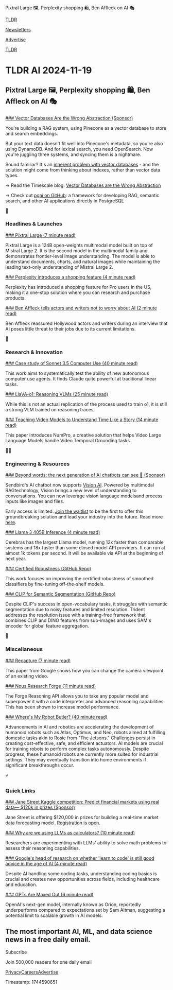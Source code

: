Pixtral Large 🖼️, Perplexity shopping 🛍️, Ben Affleck on AI 🎭

[TLDR](/)

[Newsletters](/newsletters)

[Advertise](https://advertise.tldr.tech/)

[TLDR](/)

# TLDR AI 2024-11-19

## Pixtral Large 🖼️, Perplexity shopping 🛍️, Ben Affleck on AI 🎭

### 

[### Vector Databases Are the Wrong Abstraction (Sponsor)](https://www.timescale.com/blog/vector-databases-are-the-wrong-abstraction/)

You're building a RAG system, using Pinecone as a vector database to store and search embeddings.

But your text data doesn't fit well into Pinecone's metadata, so you're also using DynamoDB. And for lexical search, you need OpenSearch. Now you're juggling three systems, and syncing them is a nightmare.

Sound familiar? It's an [inherent problem with vector databases](https://www.timescale.com/blog/vector-databases-are-the-wrong-abstraction/) - and the solution might come from thinking about indexes, rather than vector data types.

→ Read the Timescale blog: [Vector Databases are the Wrong Abstraction](https://www.timescale.com/blog/vector-databases-are-the-wrong-abstraction/)

→ Check out [pgai on GitHub](https://github.com/timescale/pgai): a framework for developing RAG, semantic search, and other AI applications directly in PostgreSQL

🚀

### Headlines & Launches

[### Pixtral Large (7 minute read)](https://mistral.ai/news/pixtral-large/?utm_source=tldrai)

Pixtral Large is a 124B open-weights multimodal model built on top of Mistral Large 2. It is the second model in the multimodal family and demonstrates frontier-level image understanding. The model is able to understand documents, charts, and natural images while maintaining the leading text-only understanding of Mistral Large 2.

[### Perplexity introduces a shopping feature (4 minute read)](https://www.perplexity.ai/hub/blog/shop-like-a-pro?utm_source=tldrai)

Perplexity has introduced a shopping feature for Pro users in the US, making it a one-stop solution where you can research and purchase products.

[### Ben Affleck tells actors and writers not to worry about AI (2 minute read)](https://movieweb.com/ben-affleck-ai-role-in-hollywood/?utm_source=tldrai)

Ben Affleck reassured Hollywood actors and writers during an interview that AI poses little threat to their jobs due to its current limitations.

🧠

### Research & Innovation

[### Case study of Sonnet 3.5 Computer Use (40 minute read)](https://arxiv.org/abs/2411.10323?utm_source=tldrai)

This work aims to systematically test the ability of new autonomous computer use agents. It finds Claude quite powerful at traditional linear tasks.

[### LlaVA-o1: Reasoning VLMs (25 minute read)](https://arxiv.org/abs/2411.10440?utm_source=tldrai)

While this is not an actual replication of the process used to train o1, it is still a strong VLM trained on reasoning traces.

[### Teaching Video Models to Understand Time Like a Story (14 minute read)](https://arxiv.org/abs/2411.10332v1?utm_source=tldrai)

This paper introduces NumPro, a creative solution that helps Video Large Language Models handle Video Temporal Grounding tasks.

👨‍💻

### Engineering & Resources

[### Beyond words: the next generation of AI chatbots can see 👀 (Sponsor)](https://sendbird.com/products/ai-chatbot/features/vision?utm_medium=paid-advertising&amp;utm_source=newsletter&amp;utm_campaign=fy25-q4-3rd-party-newsletter-ai-chat-tldr-vision-waitlist)

Sendbird's AI chatbot now supports [Vision AI](https://sendbird.com/blog/introducing-vision-multimodal-ai?utm_medium=paid-advertising&utm_source=newsletter&utm_campaign=fy25-q4-3rd-party-newsletter-ai-chat-tldr-vision-blog). Powered by multimodal RAGtechnology, Vision brings a new level of understanding to conversations. You can now leverage vision language modelsand process inputs like images and files.

Early access is limited. [Join the waitlist](https://sendbird.com/products/ai-chatbot/features/vision?utm_medium=paid-advertising&utm_source=newsletter&utm_campaign=fy25-q4-3rd-party-newsletter-ai-chat-tldr-vision-waitlist) to be the first to offer this groundbreaking solution and lead your industry into the future. Read more [here](https://sendbird.com/blog/introducing-vision-multimodal-ai?utm_medium=paid-advertising&utm_source=newsletter&utm_campaign=fy25-q4-3rd-party-newsletter-ai-chat-tldr-vision-blog).

[### Llama 3 405B Inference (4 minute read)](https://cerebras.ai/blog/llama-405b-inference?utm_source=tldrai)

Cerebras has the largest Llama model, running 12x faster than comparable systems and 18x faster than some closed model API providers. It can run at almost 1k tokens per second. It will be available via API at the beginning of next year.

[### Certified Robustness (GitHub Repo)](https://github.com/suhyeok24/ft-cadis?utm_source=tldrai)

This work focuses on improving the certified robustness of smoothed classifiers by fine-tuning off-the-shelf models.

[### CLIP for Semantic Segmentation (GitHub Repo)](https://github.com/YuHengsss/Trident?utm_source=tldrai)

Despite CLIP's success in open-vocabulary tasks, it struggles with semantic segmentation due to noisy features and limited resolution. Trident addresses the resolution issue with a training-free framework that combines CLIP and DINO features from sub-images and uses SAM's encoder for global feature aggregation.

🎁

### Miscellaneous

[### Recapture (7 minute read)](https://generative-video-camera-controls.github.io/?utm_source=tldrai)

This paper from Google shows how you can change the camera viewpoint of an existing video.

[### Nous Research Forge (11 minute read)](https://nousresearch.com/introducing-the-forge-reasoning-api-beta-and-nous-chat-an-evolution-in-llm-inference/?utm_source=tldrai)

The Forge Reasoning API allows you to take any popular model and superpower it with a code interpreter and advanced reasoning capabilities. This has been shown to increase model performance.

[### Where's My Robot Butler? (40 minute read)](https://spectrum.ieee.org/ai-robots?utm_source=tldrai)

Advancements in AI and robotics are accelerating the development of humanoid robots such as Atlas, Optimus, and Neo, robots aimed at fulfilling domestic tasks akin to Rosie from "The Jetsons." Challenges persist in creating cost-effective, safe, and efficient actuators. AI models are crucial for training robots to perform complex tasks autonomously. Despite progress, these humanoid robots are currently more suited for industrial settings. They may eventually transition into home environments if significant breakthroughs occur.

⚡️

### Quick Links

[### Jane Street Kaggle competition: Predict financial markets using real data— $120k in prizes (Sponsor)](https://jane-st.co/tldrkaggle?utm_source=tldrai)

Jane Street is offering $120,000 in prizes for building a real-time market data forecasting model. [Registration is open.](https://jane-st.co/tldrkaggle)

[### Why are we using LLMs as calculators? (10 minute read)](https://vickiboykis.com/2024/11/09/why-are-we-using-llms-as-calculators/?utm_source=tldrai)

Researchers are experimenting with LLMs' ability to solve math problems to assess their reasoning capabilities.

[### Google's head of research on whether 'learn to code' is still good advice in the age of AI (4 minute read)](https://www.businessinsider.com/google-research-head-career-advice-learn-to-code-2024-11?utm_source=tldrai)

Despite AI handling some coding tasks, understanding coding basics is crucial and creates new opportunities across fields, including healthcare and education.

[### GPTs Are Maxed Out (6 minute read)](https://www.thealgorithmicbridge.com/p/gpts-are-maxed-out?utm_source=tldrai)

OpenAI's next-gen model, internally known as Orion, reportedly underperforms compared to expectations set by Sam Altman, suggesting a potential limit to scalable growth in AI models.

## The most important AI, ML, and data science news in a free daily email.

Subscribe

Join 500,000 readers for one daily email

[Privacy](/privacy)[Careers](https://jobs.ashbyhq.com/tldr.tech)[Advertise](/ai/advertise)

Timestamp: 1744590651